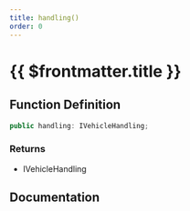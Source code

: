 ```yaml
---
title: handling()
order: 0
---
```


# {{ $frontmatter.title }}

## Function Definition

```ts
public handling: IVehicleHandling;
```

### Returns

* IVehicleHandling

## Documentation

<!--@include: ./parts/handling.md-->
